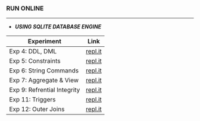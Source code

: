 ### RUN ONLINE

------------

* ***USING SQLITE DATABASE ENGINE***

| Experiment                  | Link                                                                  |
| --------------------------- | --------------------------------------------------------------------- |
| Exp 4: DDL, DML             | [repl.it](https://repl.it/@VaibhavSingh4/exp4-ddl-dmlcommands)        |
| Exp 5: Constraints          | [repl.it](https://repl.it/@VaibhavSingh4/exp5-constraints)            |
| Exp 6: String Commands      | [repl.it](https://repl.it/@VaibhavSingh4/exp6-string)                 |
| Exp 7: Aggregate & View     | [repl.it](https://repl.it/@VaibhavSingh4/exp-aggregate-and-views)     |
| Exp 9: Refrential Integrity | [repl.it](https://repl.it/@VaibhavSingh4/exp-9-referential-integrity) |
| Exp 11: Triggers            | [repl.it](https://repl.it/@VaibhavSingh4/exp-11-trigger)              |
| Exp 12: Outer Joins         | [repl.it](https://repl.it/@VaibhavSingh4/exp-8-joins)                 |